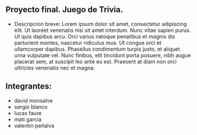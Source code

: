## Proyecto final. Juego de Trivia.

- Descripcion breve: Lorem ipsum dolor sit amet, consectetur adipiscing elit. Ut laoreet venenatis nisi sit amet interdum. Nunc vitae sapien purus. Ut quis dapibus arcu. Orci varius natoque penatibus et magnis dis parturient montes, nascetur ridiculus mus. Ut congue orci et ullamcorper dapibus. Phasellus condimentum turpis justo, et aliquet urna vulputate vel. Nunc finibus, elit tincidunt porta posuere, nibh augue placerat sem, at suscipit leo ante eu est. Praesent at diam non orci ultricies venenatis nec et magna.

## Integrantes:
*   david monsalve
*   sergio blanco
*   lucas faure
*   mati garcia
*   valentin peñalva

